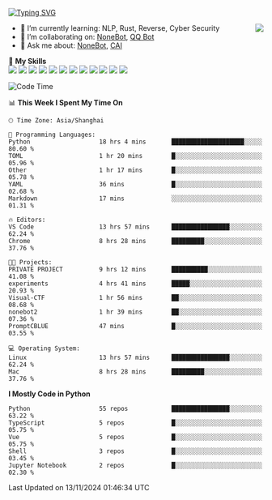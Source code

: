 [![Typing SVG](https://readme-typing-svg.herokuapp.com?size=25&duration=2500&color=8C43EA&vCenter=true&width=200&height=40&lines=Hi+there+%F0%9F%91%8B%F0%9F%8F%BB;I'm+yanyongyu)](https://git.io/typing-svg)

<a href="#">
  <img align="right" src="https://github-readme-stats.vercel.app/api?username=yanyongyu&count_private=true&show_icons=true&bg_color=15,f2f7fd,E0EAFC" />
</a>

- 🌱 I’m currently learning: NLP, Rust, Reverse, Cyber Security
- 👯 I’m collaborating on: [NoneBot](https://github.com/nonebot), [QQ Bot](https://github.com/Mrs4s/go-cqhttp)
- 💬 Ask me about: [NoneBot](https://github.com/nonebot), [CAI](https://github.com/cscs181/CAI)

🌟 **My Skills**  
![](https://img.shields.io/badge/-Python-3e74a2?style=flat-square&logo=Python&logoColor=fff)
![](https://img.shields.io/badge/-TypeScript-3178C6?style=flat-square&logo=TypeScript&logoColor=fff)
![](https://img.shields.io/badge/-Vue-4fc08d?style=flat-square&logo=Vue.js&logoColor=fff)
![](https://img.shields.io/badge/-React-2d98ce?style=flat-square&logo=React&logoColor=fff)
![](https://img.shields.io/badge/-FastAPI-009688?style=flat-square&logo=FastAPI&logoColor=fff)
![](https://img.shields.io/badge/-Linux-000000?style=flat-square&logo=Linux&logoColor=fff)
![](https://img.shields.io/badge/-Docker-2496ED?style=flat-square&logo=Docker&logoColor=fff)
![](https://img.shields.io/badge/-Kubernetes-326CE5?style=flat-square&logo=Kubernetes&logoColor=fff)
![](https://img.shields.io/badge/-GitHub%20Actions-2088FF?style=flat-square&logo=GitHubActions&logoColor=fff)
![](https://img.shields.io/badge/-PostgreSQL-4169E1?style=flat-square&logo=PostgreSQL&logoColor=fff)
![](https://img.shields.io/badge/-Redis-DC382D?style=flat-square&logo=Redis&logoColor=fff)
![](https://img.shields.io/badge/-MongoDB-47A248?style=flat-square&logo=MongoDB&logoColor=fff)

<!--START_SECTION:waka-->
![Code Time](http://img.shields.io/badge/Code%20Time-6%2C872%20hrs%2040%20mins-blue)

📊 **This Week I Spent My Time On** 

```text
🕑︎ Time Zone: Asia/Shanghai

💬 Programming Languages: 
Python                   18 hrs 4 mins       ████████████████████░░░░░   80.60 % 
TOML                     1 hr 20 mins        █░░░░░░░░░░░░░░░░░░░░░░░░   05.96 % 
Other                    1 hr 17 mins        █░░░░░░░░░░░░░░░░░░░░░░░░   05.78 % 
YAML                     36 mins             █░░░░░░░░░░░░░░░░░░░░░░░░   02.68 % 
Markdown                 17 mins             ░░░░░░░░░░░░░░░░░░░░░░░░░   01.31 % 

🔥 Editors: 
VS Code                  13 hrs 57 mins      ████████████████░░░░░░░░░   62.24 % 
Chrome                   8 hrs 28 mins       █████████░░░░░░░░░░░░░░░░   37.76 % 

🐱‍💻 Projects: 
PRIVATE PROJECT          9 hrs 12 mins       ██████████░░░░░░░░░░░░░░░   41.08 % 
experiments              4 hrs 41 mins       █████░░░░░░░░░░░░░░░░░░░░   20.93 % 
Visual-CTF               1 hr 56 mins        ██░░░░░░░░░░░░░░░░░░░░░░░   08.68 % 
nonebot2                 1 hr 39 mins        ██░░░░░░░░░░░░░░░░░░░░░░░   07.36 % 
PromptCBLUE              47 mins             █░░░░░░░░░░░░░░░░░░░░░░░░   03.55 % 

💻 Operating System: 
Linux                    13 hrs 57 mins      ████████████████░░░░░░░░░   62.24 % 
Mac                      8 hrs 28 mins       █████████░░░░░░░░░░░░░░░░   37.76 % 
```

**I Mostly Code in Python** 

```text
Python                   55 repos            ████████████████░░░░░░░░░   63.22 % 
TypeScript               5 repos             █░░░░░░░░░░░░░░░░░░░░░░░░   05.75 % 
Vue                      5 repos             █░░░░░░░░░░░░░░░░░░░░░░░░   05.75 % 
Shell                    3 repos             █░░░░░░░░░░░░░░░░░░░░░░░░   03.45 % 
Jupyter Notebook         2 repos             █░░░░░░░░░░░░░░░░░░░░░░░░   02.30 % 
```




 Last Updated on 13/11/2024 01:46:34 UTC
<!--END_SECTION:waka-->
